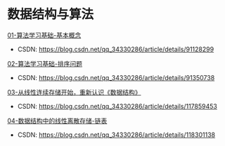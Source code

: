 # 数据结构与算法

[01-算法学习基础-基本概念](./doc/01.md)

- CSDN: <https://blog.csdn.net/qq_34330286/article/details/91128299>

[02-算法学习基础-排序问题](./doc/02.md)

- CSDN: <https://blog.csdn.net/qq_34330286/article/details/91350738>

[03-从线性连续存储开始，重新认识《数据结构》](./doc/03.md)

- CSDN: <https://blog.csdn.net/qq_34330286/article/details/117859453>

[04-数据结构中的线性离散存储-链表](./doc/04.md)

- CSDN: <https://blog.csdn.net/qq_34330286/article/details/118301138>
